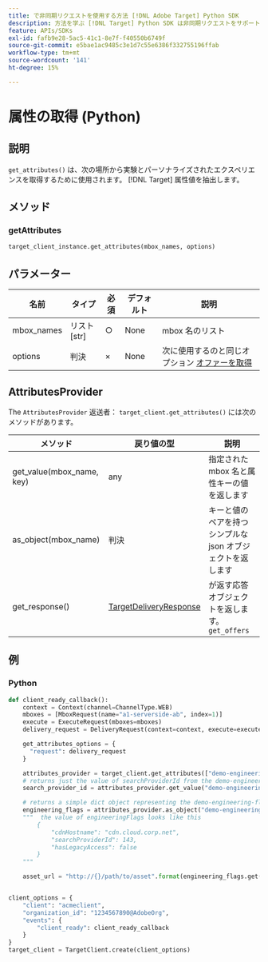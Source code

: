 ```yaml
---
title: で非同期リクエストを使用する方法 [!DNL Adobe Target] Python SDK
description: 方法を学ぶ [!DNL Target] Python SDK は非同期リクエストをサポートしているので、有効なターゲット時間をゼロに抑えることができます。
feature: APIs/SDKs
exl-id: fafb9e28-5ac5-41c1-8e7f-f40550b6749f
source-git-commit: e5bae1ac9485c3e1d7c55e6386f332755196ffab
workflow-type: tm+mt
source-wordcount: '141'
ht-degree: 15%

---
```


# 属性の取得 (Python)

## 説明

`get_attributes()` は、次の場所から実験とパーソナライズされたエクスペリエンスを取得するために使用されます。 [!DNL Target] 属性値を抽出します。


## メソッド

### getAttributes

```python {line-numbers="true"}
target_client_instance.get_attributes(mbox_names, options)
```

## パラメーター

| 名前 | タイプ | 必須 | デフォルト | 説明 |
| --- | --- | --- | --- | --- |
| mbox_names | リスト[str] | ○ | None | mbox 名のリスト |
| options | 判決 | × | None | 次に使用するのと同じオプション [オファーを取得](get-offers.md) |

## AttributesProvider

The `AttributesProvider` 返送者： `target_client.get_attributes()` には次のメソッドがあります。

| メソッド | 戻り値の型 | 説明 |
| --- | --- | --- |
| get_value(mbox_name, key) | any | 指定された mbox 名と属性キーの値を返します |
| as_object(mbox_name) | 判決 | キーと値のペアを持つシンプルな json オブジェクトを返します |
| get_response() | [TargetDeliveryResponse](https://github.com/adobe/target-python-sdk/blob/main/target_python_sdk/types/target_delivery_response.py) | が返す応答オブジェクトを返します。 `get_offers` |

## 例

### Python

```python {line-numbers="true"}
def client_ready_callback():
    context = Context(channel=ChannelType.WEB)
    mboxes = [MboxRequest(name="a1-serverside-ab", index=1)]
    execute = ExecuteRequest(mboxes=mboxes)
    delivery_request = DeliveryRequest(context=context, execute=execute)

    get_attributes_options = {
      "request": delivery_request
    }

    attributes_provider = target_client.get_attributes(["demo-engineering-flags"], get_attributes_options)
    # returns just the value of searchProviderId from the demo-engineering-flags mbox offer
    search_provider_id = attributes_provider.get_value("demo-engineering-flags", "searchProviderId")

    # returns a simple dict object representing the demo-engineering-flags mbox offer
    engineering_flags = attributes_provider.as_object("demo-engineering-flags")
    """  the value of engineeringFlags looks like this
        {
            "cdnHostname": "cdn.cloud.corp.net",
            "searchProviderId": 143,
            "hasLegacyAccess": false
        }
    """

    asset_url = "http://{}/path/to/asset".format(engineering_flags.get("cdnHostname"))


client_options = {
    "client": "acmeclient",
    "organization_id": "1234567890@AdobeOrg",
    "events": {
        "client_ready": client_ready_callback
    }
}
target_client = TargetClient.create(client_options)
```
